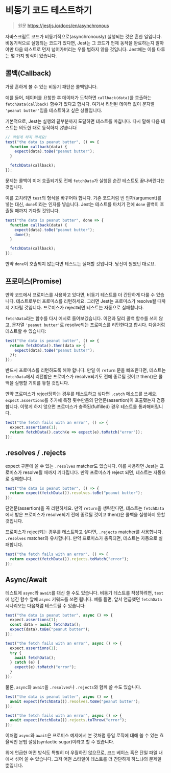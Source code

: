 # 비동기 코드 테스트하기

> 원문 https://jestjs.io/docs/en/asynchronous

자바스크립트 코드가 비동기적으로(asynchronously) 실행되는 것은 흔한 일입니다.
비동기적으로 실행되는 코드가 있다면, Jest는 그 코드가 언제 동작을 완료하는지 알아야만 다음 테스트로 먼저 넘어가버리는 우를 범하지 않을 것입니다. Jest에는 이를 다루는 몇 가지 방식이 있습니다.

## 콜백(Callback)

가장 흔하게 볼 수 있는 비동기 패턴은 콜백입니다.

예를 들어, 데이터를 요청한 후 데이터가 도착하면 `callback(data)`를 호출하는 `fetchData(callback)` 함수가 있다고 합시다. 여기서 리턴된 데이터 값이 문자열 `'peanut butter'`임을 테스트하고 싶은 상황입니다.

기본적으로, Jest는 실행의 끝부분까지 도달하면 테스트를 마칩니다. 다시 말해 다음 테스트는 의도한 대로 동작하지 _않습니다._

```jsx
// 이렇게 하지 마세요!
test("the data is peanut butter", () => {
  function callback(data) {
    expect(data).toBe("peanut butter");
  }

  fetchData(callback);
});
```

문제는 콜백이 미처 호출되기도 전에 `fetchData`가 실행된 순간 테스트도 끝나버린다는 것입니다.

이를 고치려면 `test`의 형식을 바꾸어야 합니다. 기존 코드처럼 빈 인자(argument)를 넣는 대신, `done`이라는 인자를 넣습니다. Jest는 테스트를 마치기 전에 `done` 콜백이 호출될 때까지 기다릴 것입니다.

```jsx
test("the data is peanut butter", done => {
  function callback(data) {
    expect(data).toBe("peanut butter");
    done();
  }

  fetchData(callback);
});
```

만약 `done`이 호출되지 않는다면 테스트는 실패할 것입니다. 당신이 원했던 대로요.

## 프로미스(Promise)

만약 코드에서 프로미스를 사용하고 있다면, 비동기 테스트를 더 간단하게 다룰 수 있습니다. 테스트로부터 프로미스를 리턴하세요. 그러면 Jest는 프로미스가 resolve될 때까지 기다릴 것입니다. 프로미스가 reject되면 테스트는 자동으로 실패합니다.

`fetchData`라는 함수를 다시 예시로 들어보겠습니다. 이전과 달리 콜백 함수를 쓰지 않고, 문자열 `'peanut butter'`로 resolve되는 프로미스를 리턴한다고 합시다. 다음처럼 테스트할 수 있습니다:

```jsx
test("the data is peanut butter", () => {
  return fetchData().then(data => {
    expect(data).toBe("peanut butter");
  });
});
```

반드시 프로미스를 리턴하도록 해야 합니다. 만일 이 `return` 문을 빠뜨린다면, 테스트는 `fetchData`에서 리턴받은 프로미스가 resolve되기도 전에 종료될 것이고 then()은 콜백을 실행할 기회를 놓칠 것입니다.

만약 프로미스가 reject당하는 경우를 테스트하고 싶다면 `.catch` 메소드를 쓰세요. `expect.assertions`를 추가해 특정 횟수만큼의 단언문(assertion)이 호출됐는지 검증합니다. 이렇게 하지 않으면 프로미스가 충족된(fulfilled) 경우 테스트를 통과해버립니다.

```jsx
test("the fetch fails with an error", () => {
  expect.assertions(1);
  return fetchData().catch(e => expect(e).toMatch("error"));
});
```

## .resolves / .rejects

expect 구문에 쓸 수 있는 `.resolves` matcher도 있습니다. 이를 사용하면 Jest는 프로미스가 resolve될 때까지 기다립니다. 만약 프로미스가 reject 되면, 테스트는 자동으로 실패합니다.

```jsx
test("the data is peanut butter", () => {
  return expect(fetchData()).resolves.toBe("peanut butter");
});
```

단언문(assertion)을 꼭 리턴하세요. 만약 `return`을 생략한다면, 테스트는 `fetchData`에서 받은 프로미스가 resolve되기 전에 종료될 것이고 then()은 콜백을 실행하지 못할 것입니다.

프로미스가 reject되는 경우를 테스트하고 싶다면, `.rejects` matcher를 사용합니다. `.resolves` matcher와 유사합니다. 만약 프로미스가 충족되면, 테스트는 자동으로 실패합니다.

```jsx
test("the fetch fails with an error", () => {
  return expect(fetchData()).rejects.toMatch("error");
});
```

## Async/Await

테스트에 `async`와 `await`를 대신 쓸 수도 있습니다. 비동기 테스트를 작성하려면, `test`에 넘긴 함수 앞에 `async` 키워드를 쓰면 됩니다. 예를 들면, 앞서 언급했던 `fetchData` 시나리오는 다음처럼 테스트될 수 있습니다:

```jsx
test("the data is peanut butter", async () => {
  expect.assertions(1);
  const data = await fetchData();
  expect(data).toBe("peanut butter");
});

test("the fetch fails with an error", async () => {
  expect.assertions(1);
  try {
    await fetchData();
  } catch (e) {
    expect(e).toMatch("error");
  }
});
```

물론, `async`와 `await`을 `.resolves`나 `.rejects`와 함께 쓸 수도 있습니다.

```jsx
test("the data is peanut butter", async () => {
  await expect(fetchData()).resolves.toBe("peanut butter");
});

test("the fetch fails with an error", async () => {
  await expect(fetchData()).rejects.toThrow("error");
});
```

이처럼 `async`와 `await`은 프로미스 예제에서 본 것처럼 동일 로직에 대해 쓸 수 있는 효율적인 문법 설탕(syntactic sugar)이라고 할 수 있습니다.

위에 언급한 어떤 방식도 특별히 더 우월하진 않으므로, 코드 베이스 혹은 단일 파일 내에서 섞어 쓸 수 있습니다. 그저 어떤 스타일이 테스트를 더 간단하게 하느냐의 문제일 뿐입니다.
